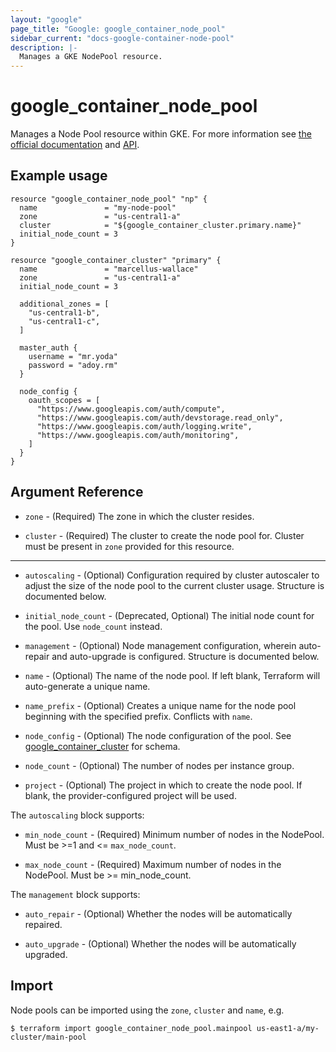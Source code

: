 ```yaml
---
layout: "google"
page_title: "Google: google_container_node_pool"
sidebar_current: "docs-google-container-node-pool"
description: |-
  Manages a GKE NodePool resource.
---
```


# google\_container\_node\_pool

Manages a Node Pool resource within GKE. For more information see
[the official documentation](https://cloud.google.com/container-engine/docs/node-pools)
and
[API](https://cloud.google.com/container-engine/reference/rest/v1/projects.zones.clusters.nodePools).

## Example usage

```hcl
resource "google_container_node_pool" "np" {
  name               = "my-node-pool"
  zone               = "us-central1-a"
  cluster            = "${google_container_cluster.primary.name}"
  initial_node_count = 3
}

resource "google_container_cluster" "primary" {
  name               = "marcellus-wallace"
  zone               = "us-central1-a"
  initial_node_count = 3

  additional_zones = [
    "us-central1-b",
    "us-central1-c",
  ]

  master_auth {
    username = "mr.yoda"
    password = "adoy.rm"
  }

  node_config {
    oauth_scopes = [
      "https://www.googleapis.com/auth/compute",
      "https://www.googleapis.com/auth/devstorage.read_only",
      "https://www.googleapis.com/auth/logging.write",
      "https://www.googleapis.com/auth/monitoring",
    ]
  }
}
```

## Argument Reference

* `zone` - (Required) The zone in which the cluster resides.

* `cluster` - (Required) The cluster to create the node pool for.  Cluster must be present in `zone` provided for this resource.

- - -

* `autoscaling` - (Optional) Configuration required by cluster autoscaler to adjust
    the size of the node pool to the current cluster usage. Structure is documented below.

* `initial_node_count` - (Deprecated, Optional) The initial node count for the pool.
    Use `node_count` instead.

* `management` - (Optional) Node management configuration, wherein auto-repair and
    auto-upgrade is configured. Structure is documented below.

* `name` - (Optional) The name of the node pool. If left blank, Terraform will
    auto-generate a unique name.

* `name_prefix` - (Optional) Creates a unique name for the node pool beginning
    with the specified prefix. Conflicts with `name`.

* `node_config` - (Optional) The node configuration of the pool. See
    [google_container_cluster](container_cluster.html) for schema.

* `node_count` - (Optional) The number of nodes per instance group.

* `project` - (Optional) The project in which to create the node pool. If blank,
    the provider-configured project will be used.

The `autoscaling` block supports:

* `min_node_count` - (Required) Minimum number of nodes in the NodePool. Must be >=1 and
    <= `max_node_count`.

* `max_node_count` - (Required) Maximum number of nodes in the NodePool. Must be >= min_node_count.

The `management` block supports:

* `auto_repair` - (Optional) Whether the nodes will be automatically repaired.

* `auto_upgrade` - (Optional) Whether the nodes will be automatically upgraded.

## Import

Node pools can be imported using the `zone`, `cluster` and `name`, e.g.

```
$ terraform import google_container_node_pool.mainpool us-east1-a/my-cluster/main-pool
```
